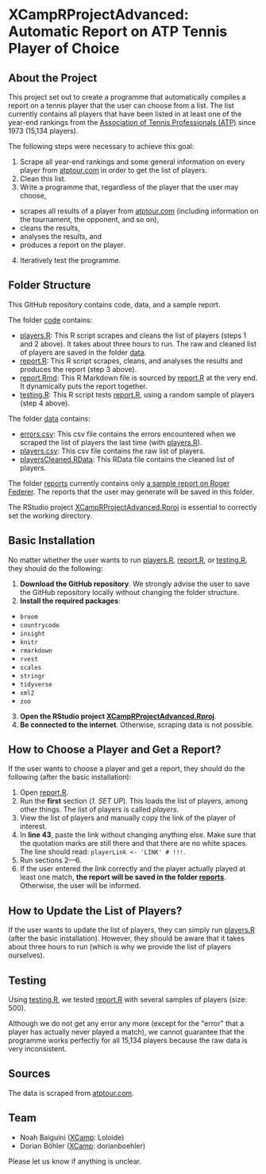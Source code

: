 # XCampRProjectAdvanced: Automatic Report on ATP Tennis Player of Choice

## About the Project
This project set out to create a programme that automatically compiles a report on a tennis player that the user can choose from a list. The list currently contains all players that have been listed in at least one of the year-end rankings from the [Association of Tennis Professionals (ATP)](https://www.atptour.com/en/) since 1973 (15,134 players).

The following steps were necessary to achieve this goal:

1. Scrape all year-end rankings and some general information on every player from [atptour.com](https://www.atptour.com/en/) in order to get the list of players.
2. Clean this list.
3. Write a programme that, regardless of the player that the user may choose,
  * scrapes all results of a player from [atptour.com](https://www.atptour.com/en/) (including information on the tournament, the opponent, and so on),
  * cleans the results,
  * analyses the results, and
  * produces a report on the player.
4. Iteratively test the programme.

## Folder Structure
This GitHub repository contains code, data, and a sample report.

The folder [code](code) contains:
  * [players.R](code/players.R): This R script scrapes and cleans the list of players (steps 1 and 2 above). It takes about three hours to run. The raw and cleaned list of players are saved in the folder [data](data).
  * [report.R](code/report.R): This R script scrapes, cleans, and analyses the results and produces the report (step 3 above).
  * [report.Rmd](code/report.Rmd): This R Markdown file is sourced by [report.R](code/report.R) at the very end. It dynamically puts the report together.
  * [testing.R](code/testing.R): This R script tests [report.R](code/report.R), using a random sample of players (step 4 above).

The folder [data](data) contains:
  * [errors.csv](data/errors.csv): This csv file contains the errors encountered when we scraped the list of players the last time (with [players.R](code/players.R)).
  * [players.csv](data/players.csv): This csv file contains the raw list of players.
  * [playersCleaned.RData](data/playersCleaned.RData): This RData file contains the cleaned list of players.

The folder [reports](reports) currently contains only [a sample report on Roger Federer](reports/sampleReportRogerFedererMay2023.pdf). The reports that the user may generate will be saved in this folder.

The RStudio project [XCampRProjectAdvanced.Rproj](XCampRProjectAdvanced.Rproj) is essential to correctly set the working directory.

## Basic Installation
No matter whether the user wants to run [players.R](code/players.R), [report.R](code/report.R), or [testing.R](code/testing.R), they should do the following:
1. **Download the GitHub repository**. We strongly advise the user to save the GitHub repository locally without changing the folder structure.
2. **Install the required packages**:
  * `broom`
  * `countrycode`
  * `insight`
  * `knitr`
  * `rmarkdown`
  * `rvest`
  * `scales`
  * `stringr`
  * `tidyverse`
  * `xml2`
  * `zoo`
3. **Open the RStudio project [XCampRProjectAdvanced.Rproj](XCampRProjectAdvanced.Rproj)**.
4. **Be connected to the internet**. Otherwise, scraping data is not possible.

## How to Choose a Player and Get a Report?
If the user wants to choose a player and get a report, they should do the following (after the basic installation):
1. Open [report.R](code/report.R).
2. Run the **first** section (*1. SET UP*). This loads the list of players, among other things. The list of players is called *players*.
3. View the list of players and manually copy the link of the player of interest.
4. In **line 43**, paste the link without changing anything else. Make sure that the quotation marks are still there and that there are no white spaces. The line should read: `playerLink <- 'LINK' # !!!`.
5. Run sections 2—6.
6. If the user entered the link correctly and the player actually played at least one match, **the report will be saved in the folder [reports](reports)**. Otherwise, the user will be informed.

## How to Update the List of Players?
If the user wants to update the list of players, they can simply run [players.R](code/players.R) (after the basic installation). However, they should be aware that it takes about three hours to run (which is why we provide the list of players ourselves).

## Testing
Using [testing.R](code/testing.R), we tested [report.R](code/report.R) with several samples of players (size: 500).

Although we do not get any error any more (except for the "error" that a player has actually never played a match), we cannot guarantee that the programme works perfectly for all 15,134 players because the raw data is very inconsistent.

## Sources
The data is scraped from [atptour.com](https://www.atptour.com/en/).

## Team
* Noah Baiguini ([XCamp](https://codingxcamp.com): Loloide)
* Dorian Böhler ([XCamp](https://codingxcamp.com): dorianboehler)

Please let us know if anything is unclear.


